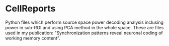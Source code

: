 # CellReports
Python files which perform source space power decoding analysis inclusing power in sub-ROI and using PCA method in the whole space. These are files used in my publication:
"Synchronization patterns reveal neuronal coding of working memory content".
